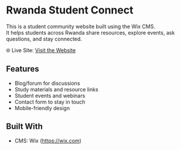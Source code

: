 # Rwanda Student Connect

This is a student community website built using the Wix CMS.  
It helps students across Rwanda share resources, explore events, ask questions, and stay connected.

🌐 Live Site: [Visit the Website](https://ihimbazwejeff.wixsite.com/rwandastudentconnect)

## Features

- Blog/forum for discussions  
- Study materials and resource links  
- Student events and webinars  
- Contact form to stay in touch  
- Mobile-friendly design  

## Built With

- CMS: Wix (https://wix.com)


